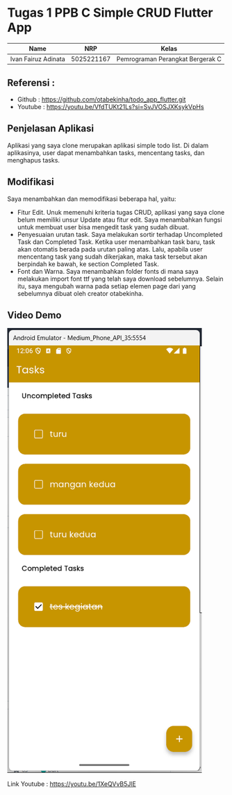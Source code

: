 # Tugas 1 PPB C Simple CRUD Flutter App
| Name           | NRP        | Kelas     |
| ---            | ---        | ----------|
| Ivan Fairuz Adinata | 5025221167 | Pemrograman Perangkat Bergerak C |

## Referensi :

- Github : https://github.com/otabekinha/todo_app_flutter.git
- Youtube : https://youtu.be/VfdTUKt21Ls?si=SvJVOSJXKsykVpHs

## Penjelasan Aplikasi

Aplikasi yang saya clone merupakan aplikasi simple todo list. Di dalam aplikasinya, user dapat menambahkan tasks, mencentang tasks, dan menghapus tasks.

## Modifikasi

Saya menambahkan dan memodifikasi beberapa hal, yaitu:
- Fitur Edit. Unuk memenuhi kriteria tugas CRUD, aplikasi yang saya clone belum memiliki unsur Update atau fitur edit. Saya menambahkan fungsi untuk membuat user bisa mengedit task yang sudah dibuat.
- Penyesuaian urutan task. Saya melakukan sortir terhadap Uncompleted Task dan Completed Task. Ketika user menambahkan task baru, task akan otomatis berada pada urutan paling atas. Lalu, apabila user mencentang task yang sudah dikerjakan, maka task tersebut akan berpindah ke bawah, ke section Completed Task.
- Font dan Warna. Saya menambahkan folder fonts di mana saya melakukan import font ttf yang telah saya download sebelumnya. Selain itu, saya mengubah warna pada setiap elemen page dari yang sebelumnya dibuat oleh creator otabekinha.

## Video Demo
![alt text](screenshot/image.png)

Link Youtube : https://youtu.be/1XeQVvB5JlE